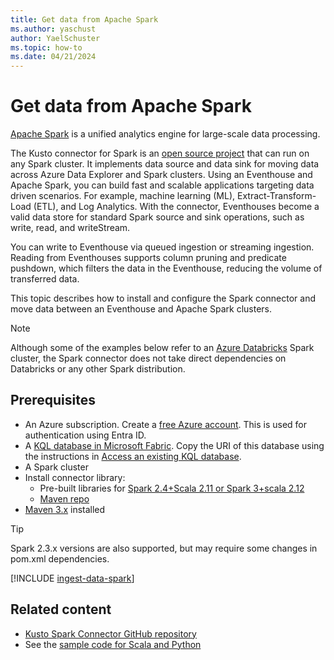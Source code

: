 ```yaml
---
title: Get data from Apache Spark
ms.author: yaschust
author: YaelSchuster
ms.topic: how-to
ms.date: 04/21/2024
---
```

# Get data from Apache Spark

[Apache Spark](https://spark.apache.org/) is a unified analytics engine for large-scale data processing.

The Kusto connector for Spark is an [open source project](https://github.com/Azure/azure-kusto-spark) that can run on any Spark cluster. It implements data source and data sink for moving data across Azure Data Explorer and Spark clusters. Using an Eventhouse and Apache Spark, you can build fast and scalable applications targeting data driven scenarios. For example, machine learning (ML), Extract-Transform-Load (ETL), and Log Analytics. With the connector, Eventhouses become a valid data store for standard Spark source and sink operations, such as write, read, and writeStream.

You can write to Eventhouse via queued ingestion or streaming ingestion. Reading from Eventhouses supports column pruning and predicate pushdown, which filters the data in the Eventhouse, reducing the volume of transferred data.

This topic describes how to install and configure the Spark connector and move data between an Eventhouse and Apache Spark clusters.

> [!NOTE]
> Although some of the examples below refer to an [Azure Databricks](/azure/databricks/) Spark cluster, the Spark connector does not take direct dependencies on Databricks or any other Spark distribution.

## Prerequisites

* An Azure subscription. Create a [free Azure account](https://azure.microsoft.com/free/). This is used for authentication using Entra ID.
* A [KQL database in Microsoft Fabric](create-database.md). Copy the URI of this database using the instructions in [Access an existing KQL database](access-database-copy-uri.md).
* A Spark cluster
* Install connector library:
    * Pre-built libraries for [Spark 2.4+Scala 2.11 or Spark 3+scala 2.12](https://github.com/Azure/azure-kusto-spark/releases) 
    * [Maven repo](https://mvnrepository.com/artifact/com.microsoft.azure.kusto/spark-kusto-connector)
* [Maven 3.x](https://maven.apache.org/download.cgi) installed

> [!TIP]
> Spark 2.3.x versions are also supported, but may require some changes in pom.xml dependencies.


[!INCLUDE [ingest-data-spark](~/../kusto-repo/data-explorer/includes/cross-repo/ingest-data-spark.md)]

## Related content

* [Kusto Spark Connector GitHub repository](https://github.com/Azure/azure-kusto-spark/tree/master/docs)
* See the [sample code for Scala and Python](https://github.com/Azure/azure-kusto-spark/tree/master/samples/src/main)

